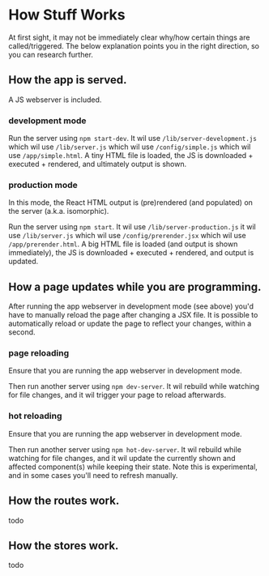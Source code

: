 # How Stuff Works
At first sight, it may not be immediately clear why/how certain things are called/triggered. The below explanation points you in the right direction, so you can research further.


## How the app is served.
A JS webserver is included.

### development mode
Run the server using `npm start-dev`.
It wil use `/lib/server-development.js` which wil use `/lib/server.js` which wil use `/config/simple.js` which wil use `/app/simple.html`. A tiny HTML file is loaded, the JS is downloaded + executed + rendered, and ultimately output is shown.

### production mode
In this mode, the React HTML output is (pre)rendered (and populated) on the server (a.k.a. isomorphic).

Run the server using `npm start`.
It wil use `/lib/server-production.js` it wil use `/lib/server.js` which wil use `/config/prerender.jsx` which wil use `/app/prerender.html`. A big HTML file is loaded (and output is shown immediately), the JS is downloaded + executed + rendered, and output is updated.


## How a page updates while you are programming.
After running the app webserver in development mode (see above) you'd have to manually reload the page after changing a JSX file.
It is possible to automatically reload or update the page to reflect your changes, within a second.

### page reloading
Ensure that you are running the app webserver in development mode.

Then run another server using `npm dev-server`.
It wil rebuild while watching for file changes, and it wil trigger your page to reload afterwards.

### hot reloading
Ensure that you are running the app webserver in development mode.

Then run another server using `npm hot-dev-server`.
It wil rebuild while watching for file changes, and it wil update the currently shown and affected component(s) while keeping their state.
Note this is experimental, and in some cases you'll need to refresh manually.


## How the routes work.
todo


## How the stores work.
todo
